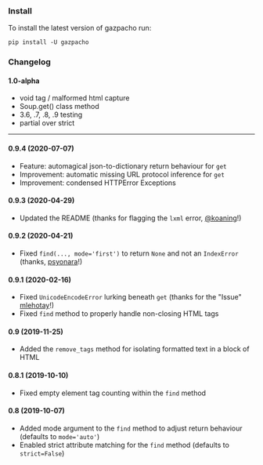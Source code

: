 ### Install

To install the latest version of gazpacho run:

```
pip install -U gazpacho
```

### Changelog

#### 1.0-alpha
- void tag / malformed html capture
- Soup.get() class method
- 3.6, .7, .8, .9 testing
- partial over strict

---

#### 0.9.4 (2020-07-07)

- Feature: automagical json-to-dictionary return behaviour for `get`
- Improvement: automatic missing URL protocol inference for `get`
- Improvement: condensed HTTPError Exceptions

#### 0.9.3 (2020-04-29)

- Updated the README (thanks for flagging the `lxml` error, [@koaning](https://github.com/koaning)!)

#### 0.9.2 (2020-04-21)

- Fixed `find(..., mode='first')` to return `None` and not an `IndexError` (thanks, [psyonara](https://github.com/maxhumber/gazpacho/issues/14)!)

#### 0.9.1 (2020-02-16)

- Fixed `UnicodeEncodeError` lurking beneath `get` (thanks for the "Issue" [mlehotay](https://github.com/mlehotay)!)
- Fixed `find` method to properly handle non-closing HTML tags

#### 0.9 (2019-11-25)

- Added the `remove_tags` method for isolating formatted text in a block of HTML

#### 0.8.1 (2019-10-10)

- Fixed empty element tag counting within the `find` method

#### 0.8 (2019-10-07)

* Added mode argument to the `find` method to adjust return behaviour (defaults to `mode='auto'`)
* Enabled strict attribute matching for the `find` method (defaults to `strict=False`)
